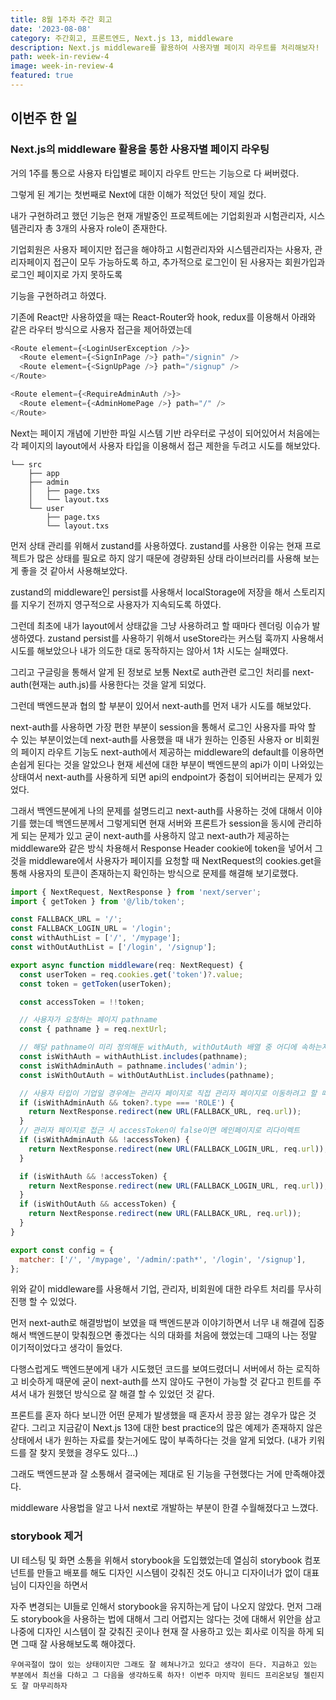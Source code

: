 ```yaml
---
title: 8월 1주차 주간 회고
date: '2023-08-08'
category: 주간회고, 프론트엔드, Next.js 13, middleware
description: Next.js middleware를 활용하여 사용자별 페이지 라우트를 처리해보자!
path: week-in-review-4
image: week-in-review-4
featured: true
---
```


## 이번주 한 일

### Next.js의 middleware 활용을 통한 사용자별 페이지 라우팅

거의 1주를 통으로 사용자 타입별로 페이지 라우트 만드는 기능으로 다 써버렸다.

그렇게 된 계기는 첫번째로 Next에 대한 이해가 적었던 탓이 제일 컸다.

내가 구현하려고 했던 기능은 현재 개발중인 프로젝트에는 기업회원과 시험관리자, 시스템관리자 총 3개의 사용자 role이 존재한다.

기업회원은 사용자 페이지만 접근을 해야하고 시험관리자와 시스템관리자는 사용자, 관리자페이지 접근이 모두 가능하도록 하고, 추가적으로 로그인이 된 사용자는 회원가입과 로그인 페이지로 가지 못하도록

기능을 구현하려고 하였다.

기존에 React만 사용하였을 때는 React-Router와 hook, redux를 이용해서 아래와 같은 라우터 방식으로 사용자 접근을 제어하였는데

```js
<Route element={<LoginUserException />}>
  <Route element={<SignInPage />} path="/signin" />
  <Route element={<SignUpPage />} path="/signup" />
</Route>

<Route element={<RequireAdminAuth />}>
  <Route element={<AdminHomePage />} path="/" />
</Route>
```

Next는 페이지 개념에 기반한 파일 시스템 기반 라우터로 구성이 되어있어서 처음에는 각 페이지의 layout에서 사용자 타입을 이용해서 접근 제한을 두려고 시도를 해보았다.

```
└── src
    ├── app
    ├── admin
    │   ├── page.txs
    │   └── layout.txs
    └── user
        ├── page.txs
        └── layout.txs
```

먼저 상태 관리를 위해서 zustand를 사용하였다. zustand를 사용한 이유는 현재 프로젝트가 많은 상태를 필요로 하지 않기 때문에 경량화된 상태 라이브러리를 사용해 보는게 좋을 것 같아서 사용해보았다.

zustand의 middleware인 persist를 사용해서 localStorage에 저장을 해서 스토리지를 지우기 전까지 영구적으로 사용자가 지속되도록 하였다.

그런데 최초에 내가 layout에서 상태값을 그냥 사용하려고 할 때마다 렌더링 이슈가 발생하였다. zustand persist를 사용하기 위해서 useStore라는 커스텀 훅까지 사용해서 시도를 해보았으나 내가 의도한
대로 동작하지는 않아서 1차 시도는 실패였다.

그리고 구글링을 통해서 알게 된 정보로 보통 Next로 auth관련 로그인 처리를 next-auth(현재는 auth.js)를 사용한다는 것을 알게 되었다.

그런데 백엔드분과 협의 할 부분이 있어서 next-auth를 먼저 내가 시도를 해보았다.

next-auth를 사용하면 가장 편한 부분이 session을 통해서 로그인 사용자를 파악 할 수 있는 부분이었는데 next-auth를 사용했을 때 내가 원하는 인증된 사용자 or 비회원의 페이지 라우트 기능도 next-auth에서 제공하는 middleware의 default를 이용하면 손쉽게 된다는 것을 알았으나 현재 세션에 대한 부분이 백엔드분의 api가 이미 나와있는 상태여서 next-auth를 사용하게 되면 api의 endpoint가 중첩이 되어버리는 문제가 있었다.

그래서 백엔드분에게 나의 문제를 설명드리고 next-auth를 사용하는 것에 대해서 이야기를 했는데 백엔드분께서 그렇게되면 현재 서버와 프론트가 session을 동시에 관리하게 되는 문제가 있고 굳이 next-auth를 사용하지 않고 next-auth가 제공하는 middleware와 같은 방식 차용해서 Response Header cookie에 token을 넣어서 그것을 middleware에서 사용자가 페이지를 요청할 때 NextRequest의 cookies.get을 통해 사용자의 토큰이 존재하는지 확인하는 방식으로 문제를 해결해 보기로했다.

```js
import { NextRequest, NextResponse } from 'next/server';
import { getToken } from '@/lib/token';

const FALLBACK_URL = '/';
const FALLBACK_LOGIN_URL = '/login';
const withAuthList = ['/', '/mypage'];
const withOutAuthList = ['/login', '/signup'];

export async function middleware(req: NextRequest) {
  const userToken = req.cookies.get('token')?.value;
  const token = getToken(userToken);

  const accessToken = !!token;

  // 사용자가 요청하는 페이지 pathname
  const { pathname } = req.nextUrl;

  // 해당 pathname이 미리 정의해둔 withAuth, withOutAuth 배열 중 어디에 속하는지 확인
  const isWithAuth = withAuthList.includes(pathname);
  const isWithAdminAuth = pathname.includes('admin');
  const isWithOutAuth = withOutAuthList.includes(pathname);

  // 사용자 타입이 기업일 경우에는 관리자 페이지로 직접 관리자 페이지로 이동하려고 할 때 메인페이지로 리다이렉트
  if (isWithAdminAuth && token?.type === 'ROLE') {
    return NextResponse.redirect(new URL(FALLBACK_URL, req.url));
  }
  // 관리자 페이지로 접근 시 accessToken이 false이면 메인페이지로 리다이렉트
  if (isWithAdminAuth && !accessToken) {
    return NextResponse.redirect(new URL(FALLBACK_LOGIN_URL, req.url));
  }

  if (isWithAuth && !accessToken) {
    return NextResponse.redirect(new URL(FALLBACK_LOGIN_URL, req.url));
  }
  if (isWithOutAuth && accessToken) {
    return NextResponse.redirect(new URL(FALLBACK_URL, req.url));
  }
}

export const config = {
  matcher: ['/', '/mypage', '/admin/:path*', '/login', '/signup'],
};
```

위와 같이 middleware를 사용해서 기업, 관리자, 비회원에 대한 라우트 처리를 무사히 진행 할 수 있었다.

먼저 next-auth로 해결방법이 보였을 때 백엔드분과 이야기하면서 너무 내 해결에 집중해서 백엔드분이 맞춰줬으면 좋겠다는 식의 대화를 처음에 했었는데 그때의 나는 정말 이기적이었다고 생각이 들었다.

다행스럽게도 백엔드분에게 내가 시도했던 코드를 보여드렸더니 서버에서 하는 로직하고 비슷하게 때문에 굳이 next-auth를 쓰지 않아도 구현이 가능할 것 같다고 힌트를 주셔서 내가 원했던 방식으로 잘 해결 할 수 있었던 것 같다.

프론트를 혼자 하다 보니깐 어떤 문제가 발생했을 때 혼자서 끙끙 앓는 경우가 많은 것 같다. 그리고 지금같이 Next.js 13에 대한 best practice의 많은 예제가 존재하지 않은 상태에서 내가 원하는 자료를 찾는거에도 많이 부족하다는 것을 알게 되었다. (내가 키워드를 잘 찾지 못했을 경우도 있다...)

그래도 백엔드분과 잘 소통해서 결국에는 제대로 된 기능을 구현했다는 거에 만족해야겠다.

middleware 사용법을 알고 나서 next로 개발하는 부분이 한결 수월해졌다고 느꼈다.


### storybook 제거

UI 테스팅 및 화면 소통을 위해서 storybook을 도입했었는데 열심히 storybook 컴포넌트를 만들고 배포를 해도 디자인 시스템이 갖춰진 것도 아니고 디자이너가 없이 대표님이 디자인을 하면서

자주 변경되는 UI들로 인해서 storybook을 유지하는게 답이 나오지 않았다. 먼저 그래도 storybook을 사용하는 법에 대해서 그리 어렵지는 않다는 것에 대해서 위안을 삼고 나중에 디자인 시스템이 잘 갖춰진 곳이나 현재 잘 사용하고 있는 회사로 이직을 하게 되면 그때 잘 사용해보도록 해야겠다.


`우여곡절이 많이 있는 상태이지만 그래도 잘 헤쳐나가고 있다고 생각이 든다. 지금하고 있는 부분에서 최선을 다하고 그 다음을 생각하도록 하자! 이번주 마지막 원티드 프리온보딩 첼린지도 잘 마무리하자`